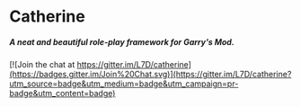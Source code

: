 Catherine
=========
##### A neat and beautiful role-play framework for Garry's Mod.

[![Join the chat at https://gitter.im/L7D/catherine](https://badges.gitter.im/Join%20Chat.svg)](https://gitter.im/L7D/catherine?utm_source=badge&utm_medium=badge&utm_campaign=pr-badge&utm_content=badge)

